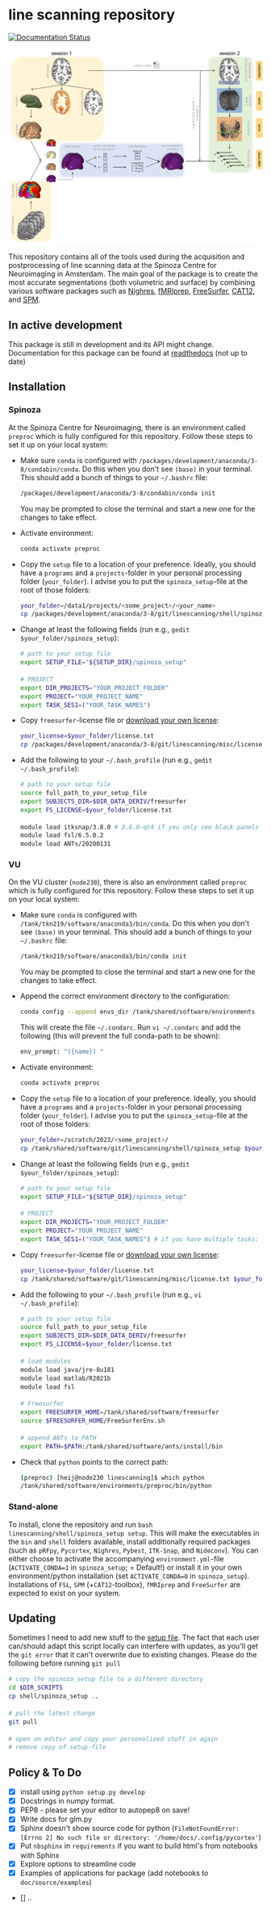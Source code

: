 # line scanning repository

[![Documentation Status](https://readthedocs.org/projects/linescanning/badge/?version=latest)](https://linescanning.readthedocs.io/en/latest/?badge=latest)

![plot](https://github.com/gjheij/linescanning/blob/docs/examples/figures/overview.png)

This repository contains all of the tools used during the acquisition and postprocessing of line scanning data at the Spinoza Centre for Neuroimaging in Amsterdam. The main goal of the package is to create the most accurate segmentations (both volumetric and surface) by combining various software packages such as [Nighres](https://github.com/nighres/nighres), [fMRIprep](https://fmriprep.org/en/stable/usage.html), [FreeSurfer](https://surfer.nmr.mgh.harvard.edu/), [CAT12](http://www.neuro.uni-jena.de/cat/index.html#DOWNLOAD), and [SPM](https://www.fil.ion.ucl.ac.uk/spm/software/spm12/). 

## In active development
This package is still in development and its API might change. Documentation for this package can be found at [readthedocs](https://linescanning.readthedocs.io/en/latest/) (not up to date)

## Installation

### Spinoza

At the Spinoza Centre for Neuroimaging, there is an environment called `preproc` which is fully configured for this repository. Follow these steps to set it up on your local system:

- Make sure `conda` is configured with `/packages/development/anaconda/3-8/condabin/conda`. Do this when you don't see `(base)` in your terminal. This should add a bunch of things to your `~/.bashrc` file:
  ```bash
  /packages/development/anaconda/3-8/condabin/conda init
  ```

  You may be prompted to close the terminal and start a new one for the changes to take effect.

- Activate environment:
  ```bash
  conda activate preproc
  ```

- Copy the `setup` file to a location of your preference. Ideally, you should have a `programs` and a `projects`-folder in your personal processing folder (`your_folder`). I advise you to put the `spinoza_setup`-file at the root of those folders:
  ```bash
  your_folder=/data1/projects/<some_project>/<your_name>
  cp /packages/development/anaconda/3-8/git/linescanning/shell/spinoza_setup $your_folder
  ```

- Change at least the following fields (run e.g., `gedit $your_folder/spinoza_setup`):
  ```bash
  # path to your setup file
  export SETUP_FILE="${SETUP_DIR}/spinoza_setup"

  # PROJECT
  export DIR_PROJECTS="YOUR_PROJECT_FOLDER"
  export PROJECT="YOUR_PROJECT_NAME"
  export TASK_SES1=("YOUR_TASK_NAMES")
  ```

- Copy `freesurfer`-license file or [download your own license](https://surfer.nmr.mgh.harvard.edu/registration.html):
  ```bash
  your_license=$your_folder/license.txt
  cp /packages/development/anaconda/3-8/git/linescanning/misc/license.txt $your_folder/license.txt
  ```

- Add the following to your `~/.bash_profile` (run e.g., `gedit ~/.bash_profile`):
  ```bash
  # path to your setup file
  source full_path_to_your_setup_file
  export SUBJECTS_DIR=$DIR_DATA_DERIV/freesurfer
  export FS_LICENSE=$your_folder/license.txt

  module load itksnap/3.8.0 # 3.6.0-qt4 if you only see black panels
  module load fsl/6.5.0.2
  module load ANTs/20200131
  ```

### VU

On the VU cluster (`node230`), there is also an environment called `preproc` which is fully configured for this repository. Follow these steps to set it up on your local system:

- Make sure `conda` is configured with `/tank/tkn219/software/anaconda3/bin/conda`. Do this when you don't see `(base)` in your terminal. This should add a bunch of things to your `~/.bashrc` file:
  ```bash
  /tank/tkn219/software/anaconda3/bin/conda init
  ```

  You may be prompted to close the terminal and start a new one for the changes to take effect.

- Append the correct environment directory to the configuration:
  ```bash
  conda config --append envs_dir /tank/shared/software/environments
  ```

  This will create the file `~/.condarc`. Run `vi ~/.condarc` and add the following (this will prevent the full conda-path to be shown):
  ```bash
  env_prompt: "({name}) "
  ```

- Activate environment:
  ```bash
  conda activate preproc
  ```

- Copy the `setup` file to a location of your preference. Ideally, you should have a `programs` and a `projects`-folder in your personal processing folder (`your_folder`). I advise you to put the `spinoza_setup`-file at the root of those folders:
  ```bash
  your_folder=/scratch/2023/<some_project>/
  cp /tank/shared/software/git/linescanning/shell/spinoza_setup $your_folder
  ```

- Change at least the following fields (run e.g., `gedit $your_folder/spinoza_setup`):
  ```bash
  # path to your setup file
  export SETUP_FILE="${SETUP_DIR}/spinoza_setup"

  # PROJECT
  export DIR_PROJECTS="YOUR_PROJECT_FOLDER"
  export PROJECT="YOUR_PROJECT_NAME"
  export TASK_SES1=("YOUR_TASK_NAMES") # if you have multiple tasks: ("task1" "task2") NO COMMA!!
  ```

- Copy `freesurfer`-license file or [download your own license](https://surfer.nmr.mgh.harvard.edu/registration.html):
  ```bash
  your_license=$your_folder/license.txt
  cp /tank/shared/software/git/linescanning/misc/license.txt $your_folder/license.txt
  ```

- Add the following to your `~/.bash_profile` (run e.g., `vi ~/.bash_profile`):
  ```bash
  # path to your setup file
  source full_path_to_your_setup_file
  export SUBJECTS_DIR=$DIR_DATA_DERIV/freesurfer
  export FS_LICENSE=$your_folder/license.txt

  # load modules
  module load java/jre-8u181
  module load matlab/R2021b
  module load fsl

  # Freesurfer
  export FREESURFER_HOME=/tank/shared/software/freesurfer
  source $FREESURFER_HOME/FreeSurferEnv.sh

  # append ANTs to PATH
  export PATH=$PATH:/tank/shared/software/ants/install/bin
  ```

- Check that `python` points to the correct path:
  ```bash
  (preproc) [heij@node230 linescanning]$ which python
  /tank/shared/software/environments/preproc/bin/python
  ```

### Stand-alone
To install, clone the repository and run `bash linescanning/shell/spinoza_setup setup`. This will make the executables in the `bin` and `shell` folders available, install additionally required packages (such as `pRFpy`, `Pycortex`, `Nighres`, `Pybest`, `ITK-Snap`, and `Nideconv`). You can either choose to activate the accompanying `environment.yml`-file (`ACTIVATE_CONDA=1` in `spinoza_setup`; = Default!) or install it in your own environment/python installation (set `ACTIVATE_CONDA=0` in `spinoza_setup`). Installations of `FSL`, `SPM` (+`CAT12`-toolbox), `fMRIprep` and `FreeSurfer` are expected to exist on your system.

## Updating
Sometimes I need to add new stuff to the [setup file](https://github.com/gjheij/linescanning/blob/main/shell/spinoza_setup). The fact that each user can/should adapt this script locally can interfere with updates, as you'll get the `git error` that it can't overwrite due to existing changes. Please do the following before running `git pull`
```bash
# copy the spinoza_setup file to a different directory
cd $DIR_SCRIPTS
cp shell/spinoza_setup ..

# pull the latest change
git pull

# open an editor and copy your personalized stuff in again
# remove copy of setup-file
```

## Policy & To Do

- [x] install using `python setup.py develop`
- [x] Docstrings in numpy format.
- [x] PEP8 - please set your editor to autopep8 on save!
- [x] Write docs for glm.py
- [x] Sphinx doesn't show source code for python (`FileNotFoundError: [Errno 2] No such file or directory: '/home/docs/.config/pycortex'`)
- [x] Put `nbsphinx` in `requirements` if you want to build html's from notebooks with Sphinx
- [x] Explore options to streamline code
- [x] Examples of applications for package (add notebooks to `doc/source/examples`)
- [] ..
